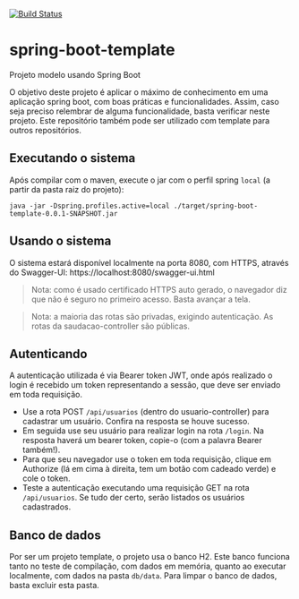 [![Build Status](https://travis-ci.com/nickmafra/spring-boot-template.svg?branch=master)](https://travis-ci.com/nickmafra/spring-boot-template)
# spring-boot-template

Projeto modelo usando Spring Boot

O objetivo deste projeto é aplicar o máximo de conhecimento em uma aplicação spring boot, com boas práticas e funcionalidades.
Assim, caso seja preciso relembrar de alguma funcionalidade, basta verificar neste projeto.
Este repositório também pode ser utilizado com template para outros repositórios.


## Executando o sistema

Após compilar com o maven, execute o jar com o perfil spring `local` (a partir da pasta raiz do projeto):
```
java -jar -Dspring.profiles.active=local ./target/spring-boot-template-0.0.1-SNAPSHOT.jar
```

## Usando o sistema

O sistema estará disponível localmente na porta 8080, com HTTPS, através do Swagger-UI:
  https://localhost:8080/swagger-ui.html

>Nota: como é usado certificado HTTPS auto gerado, o navegador diz que não é seguro no primeiro acesso. Basta avançar a tela.

>Nota: a maioria das rotas são privadas, exigindo autenticação. As rotas da saudacao-controller são públicas.

## Autenticando

A autenticação utilizada é via Bearer token JWT, onde após realizado o login é recebido um token representando a sessão, que deve ser enviado em toda requisição.

- Use a rota POST `/api/usuarios` (dentro do usuario-controller) para cadastrar um usuário. Confira na resposta se houve sucesso.
- Em seguida use seu usuário para realizar login na rota `/login`. Na resposta haverá um bearer token, copie-o (com a palavra Bearer também!).
- Para que seu navegador use o token em toda requisição, clique em Authorize (lá em cima à direita, tem um botão com cadeado verde) e cole o token.
- Teste a autenticação executando uma requisição GET na rota `/api/usuarios`. Se tudo der certo, serão listados os usuários cadastrados.

## Banco de dados

Por ser um projeto template, o projeto usa o banco H2. Este banco funciona tanto no teste de compilação, com dados em memória,
quanto ao executar localmente, com dados na pasta `db/data`. Para limpar o banco de dados, basta excluir esta pasta.
